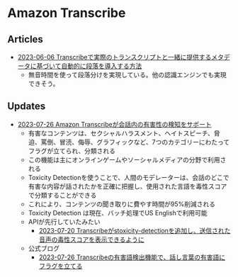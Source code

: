 # Amazon Transcribe

## Articles

- [2023-06-06 Transcribeで実際のトランスクリプトと一緒に提供するメタデータに基づいて自動的に段落を導入する方法](https://aws.amazon.com/blogs/machine-learning/arrange-your-transcripts-into-paragraphs-with-amazon-transcribe/)
  - 無音時間を使って段落分けを実現している。他の認識エンジンでも実現できそう。

## Updates

- [2023-07-26 Amazon Transcribeが会話内の有害性の検知をサポート](https://aws.amazon.com/jp/about-aws/whats-new/2023/07/amazon-transcribe-toxicity-detection-conversations/)
  - 有害なコンテンツは、セクシャルハラスメント、ヘイトスピーチ、脅迫、罵倒、冒涜、侮辱、グラフィックなど、7つのカテゴリーにわたってフラグが立てられ、分類される
  - この機能は主にオンラインゲームやソーシャルメディアの分野で利用される
  - Toxicity Detectionを使うことで、人間のモデレーターは、会話のどこで有害な内容が話されたかを正確に把握し、使用された言語を毒性スコアで分類することができる
  - これにより、コンテンツの聞き取りに費やす時間が95%削減される
  - Toxicity Detection は現在、バッチ処理でUS Englishで利用可能
  - APIが先行していたみたい
    - [2023-07-20 Transcribeがstoxicity-detectionを追加し、送信された音声の毒性スコアを表示できるように](https://awsapichanges.info/archive/changes/00fc0c-transcribe.html)
  - 公式ブログ
    - [2023-07-26 Transcribeの有害語検出機能で、話し言葉の有害語にフラグを立てる](https://aws.amazon.com/jp/blogs/machine-learning/flag-harmful-language-in-spoken-conversations-with-amazon-transcribe-toxicity-detection/)
